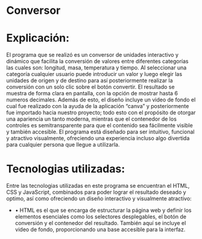 # Conversor

# Explicación:
El programa que se realizó es un conversor de unidades interactivo y dinámico que facilita la conversión de valores entre diferentes categorías las cuales son: longitud, masa, temperatura y tiempo. Al seleccionar una categoría cualquier usuario puede introducir un valor y luego elegir las unidades de origen y de destino para así posteriormente realizar la conversión con un solo clic sobre el botón convertir. El resultado se muestra de forma clara en pantalla, con la opción de mostrar hasta 6 numeros decimales. Además de esto, el diseño incluye un video de fondo el cual fue realizado con la ayuda de la aplicación “canva” y posteriormente fue importado hacia nuestro proyecto; todo esto con el propósito de otorgar una apariencia un tanto moderna, mientras que el contenedor de los controles es semitransparente para que el contenido sea fácilmente visible y también accesible. El programa está diseñado para ser intuitivo, funcional y atractivo visualmente, ofreciendo una experiencia incluso algo divertida para cualquier persona que llegue a utilizarla.

# Tecnologias utilizadas:
Entre las tecnologias utilizadas en este programa se encuentran el HTML, CSS y JavaScript, combinados para poder lograr el resultado deseado y optimo, así como ofreciendo un diseño interactivo y visualmente atractivo:
- •	HTML es el que se encarga de estructurar la página web y definir los elementos esenciales como los selectores desplegables, el botón de conversión y el contenedor del resultado. También aquí se incluye el video de fondo, proporcionando una base accesible para la interfaz.
